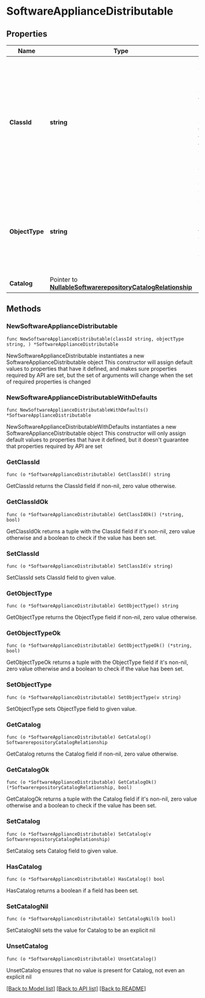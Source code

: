 # SoftwareApplianceDistributable

## Properties

Name | Type | Description | Notes
------------ | ------------- | ------------- | -------------
**ClassId** | **string** | The fully-qualified name of the instantiated, concrete type. This property is used as a discriminator to identify the type of the payload when marshaling and unmarshaling data. | [default to "software.ApplianceDistributable"]
**ObjectType** | **string** | The fully-qualified name of the instantiated, concrete type. The value should be the same as the &#39;ClassId&#39; property. | [default to "software.ApplianceDistributable"]
**Catalog** | Pointer to [**NullableSoftwarerepositoryCatalogRelationship**](SoftwarerepositoryCatalogRelationship.md) |  | [optional] 

## Methods

### NewSoftwareApplianceDistributable

`func NewSoftwareApplianceDistributable(classId string, objectType string, ) *SoftwareApplianceDistributable`

NewSoftwareApplianceDistributable instantiates a new SoftwareApplianceDistributable object
This constructor will assign default values to properties that have it defined,
and makes sure properties required by API are set, but the set of arguments
will change when the set of required properties is changed

### NewSoftwareApplianceDistributableWithDefaults

`func NewSoftwareApplianceDistributableWithDefaults() *SoftwareApplianceDistributable`

NewSoftwareApplianceDistributableWithDefaults instantiates a new SoftwareApplianceDistributable object
This constructor will only assign default values to properties that have it defined,
but it doesn't guarantee that properties required by API are set

### GetClassId

`func (o *SoftwareApplianceDistributable) GetClassId() string`

GetClassId returns the ClassId field if non-nil, zero value otherwise.

### GetClassIdOk

`func (o *SoftwareApplianceDistributable) GetClassIdOk() (*string, bool)`

GetClassIdOk returns a tuple with the ClassId field if it's non-nil, zero value otherwise
and a boolean to check if the value has been set.

### SetClassId

`func (o *SoftwareApplianceDistributable) SetClassId(v string)`

SetClassId sets ClassId field to given value.


### GetObjectType

`func (o *SoftwareApplianceDistributable) GetObjectType() string`

GetObjectType returns the ObjectType field if non-nil, zero value otherwise.

### GetObjectTypeOk

`func (o *SoftwareApplianceDistributable) GetObjectTypeOk() (*string, bool)`

GetObjectTypeOk returns a tuple with the ObjectType field if it's non-nil, zero value otherwise
and a boolean to check if the value has been set.

### SetObjectType

`func (o *SoftwareApplianceDistributable) SetObjectType(v string)`

SetObjectType sets ObjectType field to given value.


### GetCatalog

`func (o *SoftwareApplianceDistributable) GetCatalog() SoftwarerepositoryCatalogRelationship`

GetCatalog returns the Catalog field if non-nil, zero value otherwise.

### GetCatalogOk

`func (o *SoftwareApplianceDistributable) GetCatalogOk() (*SoftwarerepositoryCatalogRelationship, bool)`

GetCatalogOk returns a tuple with the Catalog field if it's non-nil, zero value otherwise
and a boolean to check if the value has been set.

### SetCatalog

`func (o *SoftwareApplianceDistributable) SetCatalog(v SoftwarerepositoryCatalogRelationship)`

SetCatalog sets Catalog field to given value.

### HasCatalog

`func (o *SoftwareApplianceDistributable) HasCatalog() bool`

HasCatalog returns a boolean if a field has been set.

### SetCatalogNil

`func (o *SoftwareApplianceDistributable) SetCatalogNil(b bool)`

 SetCatalogNil sets the value for Catalog to be an explicit nil

### UnsetCatalog
`func (o *SoftwareApplianceDistributable) UnsetCatalog()`

UnsetCatalog ensures that no value is present for Catalog, not even an explicit nil

[[Back to Model list]](../README.md#documentation-for-models) [[Back to API list]](../README.md#documentation-for-api-endpoints) [[Back to README]](../README.md)


